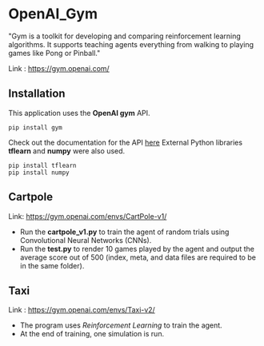 # OpenAI_Gym

"Gym is a toolkit for developing and comparing reinforcement learning algorithms. It supports teaching agents everything from walking to playing games like Pong or Pinball."

Link : https://gym.openai.com/

## Installation
This application uses the **OpenAI gym** API.
```
pip install gym
```
Check out the documentation for the API [here](https://gym.openai.com/docs/)
External Python libraries **tflearn** and **numpy** were also used.
```
pip install tflearn
pip install numpy
```
## Cartpole
Link: https://gym.openai.com/envs/CartPole-v1/
- Run the **cartpole_v1.py** to train the agent of random trials using Convolutional Neural Networks (CNNs).
- Run the **test.py** to render 10 games played by the agent and output the average score out of 500 (index, meta, and data files are required to be in the same folder).

## Taxi
Link : https://gym.openai.com/envs/Taxi-v2/
- The program uses *Reinforcement Learning* to train the agent.
- At the end of training, one simulation is run.
